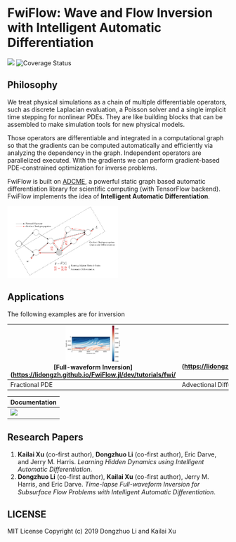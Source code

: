 # FwiFlow: Wave and Flow Inversion with Intelligent Automatic Differentiation

![](https://travis-ci.org/lidongzh/FwiFlow.jl.svg?branch=master)
![Coverage Status](https://coveralls.io/repos/github/lidongzh/FwiFlow.jl/badge.svg?branch=master)

## Philosophy

We treat physical simulations as a chain of multiple differentiable operators, such as discrete Laplacian evaluation, a Poisson solver and a single implicit time stepping for nonlinear PDEs. They are like building blocks that can be assembled to make simulation tools for new physical models. 

Those operators are differentiable and integrated in a computational graph so that the gradients can be computed automatically and efficiently via analyzing the dependency in the graph. Independent operators are parallelized executed. With the gradients we can perform gradient-based PDE-constrained optimization for inverse problems. 

FwiFlow is built on [ADCME](https://github.com/kailaix/ADCME.jl), a powerful static graph based automatic differentiation library for scientific computing (with TensorFlow backend). FwiFlow implements the idea of **Intelligent Automatic Differentiation**. 

<img src="docs/src/assets/op.png" width="50%">

## Applications

The following examples are for inversion 

| <img src="docs/src/assets/marmousi_inv.png" width="33%"><br />[Full-waveform Inversion](https://lidongzh.github.io/FwiFlow.jl/dev/tutorials/fwi/ | <img src="docs/src/assets/flow.png" width="33%"> <br />[Two Phase Flow](https://lidongzh.github.io/FwiFlow.jl/dev/tutorials/flow/ | <img src="docs/src/assets/diagram.png" width="33%"><br />FWI-Two Phase Flow Coupled Inversion |
| ------------------------------------------------------------ | ------------------------------------------------------------ | ------------------------------------------------------------ |
| Fractional PDE                                               | Advectional Diffusion                                        |                                                              |
   



| Documentation                                                |
| ------------------------------------------------------------ |
| [![](https://img.shields.io/badge/docs-dev-blue.svg)](https://lidongzh.github.io/FwiFlow.jl/dev) |


## Research Papers

1. **Kailai Xu**  (co-first author), **Dongzhuo Li**  (co-first author), Eric Darve, and Jerry M. Harris. *Learning Hidden Dynamics using Intelligent Automatic Differentiation*.
2. **Dongzhuo Li** (co-first author), **Kailai Xu** (co-first author), Jerry M. Harris, and Eric Darve. *Time-lapse Full-waveform Inversion for Subsurface Flow Problems with Intelligent Automatic Diﬀerentiation*.

## LICENSE

MIT License
Copyright (c) 2019 Dongzhuo Li and Kailai Xu


